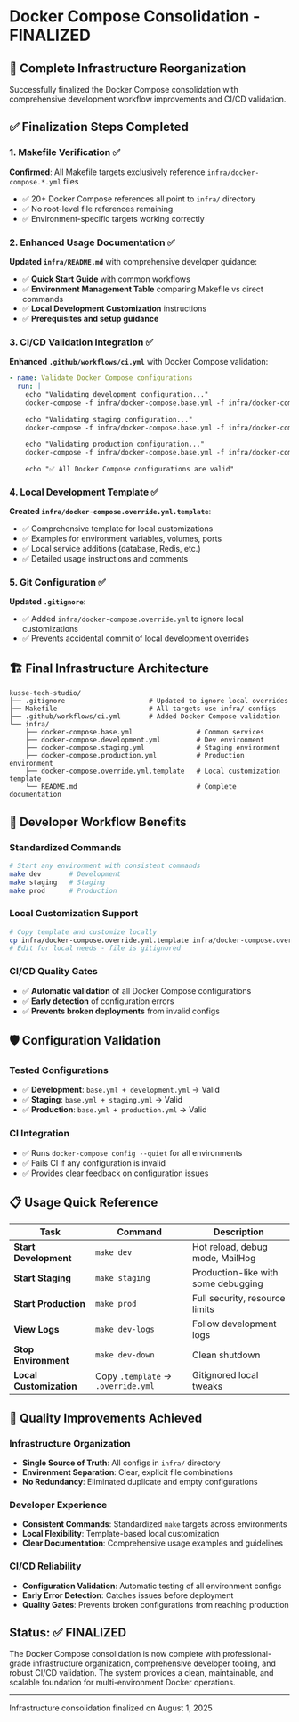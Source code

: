 # Docker Compose Consolidation - FINALIZED

## 🎯 Complete Infrastructure Reorganization

Successfully finalized the Docker Compose consolidation with comprehensive development workflow improvements and CI/CD validation.

## ✅ Finalization Steps Completed

### 1. Makefile Verification ✅

**Confirmed**: All Makefile targets exclusively reference `infra/docker-compose.*.yml` files
- ✅ 20+ Docker Compose references all point to `infra/` directory
- ✅ No root-level file references remaining
- ✅ Environment-specific targets working correctly

### 2. Enhanced Usage Documentation ✅

**Updated `infra/README.md`** with comprehensive developer guidance:
- ✅ **Quick Start Guide** with common workflows
- ✅ **Environment Management Table** comparing Makefile vs direct commands
- ✅ **Local Development Customization** instructions
- ✅ **Prerequisites and setup guidance**

### 3. CI/CD Validation Integration ✅

**Enhanced `.github/workflows/ci.yml`** with Docker Compose validation:
```yaml
- name: Validate Docker Compose configurations
  run: |
    echo "Validating development configuration..."
    docker-compose -f infra/docker-compose.base.yml -f infra/docker-compose.development.yml config --quiet
    
    echo "Validating staging configuration..."
    docker-compose -f infra/docker-compose.base.yml -f infra/docker-compose.staging.yml config --quiet
    
    echo "Validating production configuration..."
    docker-compose -f infra/docker-compose.base.yml -f infra/docker-compose.production.yml config --quiet
    
    echo "✅ All Docker Compose configurations are valid"
```

### 4. Local Development Template ✅

**Created `infra/docker-compose.override.yml.template`**:
- ✅ Comprehensive template for local customizations
- ✅ Examples for environment variables, volumes, ports
- ✅ Local service additions (database, Redis, etc.)
- ✅ Detailed usage instructions and comments

### 5. Git Configuration ✅

**Updated `.gitignore`**:
- ✅ Added `infra/docker-compose.override.yml` to ignore local customizations
- ✅ Prevents accidental commit of local development overrides

## 🏗️ Final Infrastructure Architecture

```
kusse-tech-studio/
├── .gitignore                     # Updated to ignore local overrides
├── Makefile                       # All targets use infra/ configs
├── .github/workflows/ci.yml       # Added Docker Compose validation
└── infra/
    ├── docker-compose.base.yml                # Common services
    ├── docker-compose.development.yml         # Dev environment
    ├── docker-compose.staging.yml             # Staging environment  
    ├── docker-compose.production.yml          # Production environment
    ├── docker-compose.override.yml.template   # Local customization template
    └── README.md                              # Complete documentation
```

## 🚀 Developer Workflow Benefits

### Standardized Commands
```bash
# Start any environment with consistent commands
make dev       # Development
make staging   # Staging  
make prod      # Production
```

### Local Customization Support
```bash
# Copy template and customize locally
cp infra/docker-compose.override.yml.template infra/docker-compose.override.yml
# Edit for local needs - file is gitignored
```

### CI/CD Quality Gates
- ✅ **Automatic validation** of all Docker Compose configurations
- ✅ **Early detection** of configuration errors
- ✅ **Prevents broken deployments** from invalid configs

## 🛡️ Configuration Validation

### Tested Configurations
- ✅ **Development**: `base.yml + development.yml` → Valid
- ✅ **Staging**: `base.yml + staging.yml` → Valid  
- ✅ **Production**: `base.yml + production.yml` → Valid

### CI Integration
- ✅ Runs `docker-compose config --quiet` for all environments
- ✅ Fails CI if any configuration is invalid
- ✅ Provides clear feedback on configuration issues

## 📋 Usage Quick Reference

| Task | Command | Description |
|------|---------|-------------|
| **Start Development** | `make dev` | Hot reload, debug mode, MailHog |
| **Start Staging** | `make staging` | Production-like with some debugging |
| **Start Production** | `make prod` | Full security, resource limits |
| **View Logs** | `make dev-logs` | Follow development logs |
| **Stop Environment** | `make dev-down` | Clean shutdown |
| **Local Customization** | Copy `.template` → `.override.yml` | Gitignored local tweaks |

## 🎯 Quality Improvements Achieved

### Infrastructure Organization
- **Single Source of Truth**: All configs in `infra/` directory
- **Environment Separation**: Clear, explicit file combinations
- **No Redundancy**: Eliminated duplicate and empty configurations

### Developer Experience  
- **Consistent Commands**: Standardized `make` targets across environments
- **Local Flexibility**: Template-based local customization
- **Clear Documentation**: Comprehensive usage examples and guidelines

### CI/CD Reliability
- **Configuration Validation**: Automatic testing of all environment configs
- **Early Error Detection**: Catches issues before deployment
- **Quality Gates**: Prevents broken configurations from reaching production

## Status: ✅ FINALIZED

The Docker Compose consolidation is now complete with professional-grade infrastructure organization, comprehensive developer tooling, and robust CI/CD validation. The system provides a clean, maintainable, and scalable foundation for multi-environment Docker operations.

---

Infrastructure consolidation finalized on August 1, 2025
